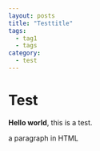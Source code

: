 ```yaml
---
layout: posts
title: "Testtitle"
tags:
  - tag1
  - tags
category:
  - test
---
```


# Test

**Hello world**, this is a test.

<p> a paragraph in HTML </p>
